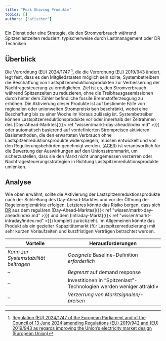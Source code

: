 ```yaml
---
title: "Peak Shaving Produkte"
topics: []
authors: ["afischer"]
---
```

Ein Dienst oder eine Strategie, die den Stromverbrauch während Spitzenlastzeiten reduziert, typischerweise durch Lastmanagement oder DR Techniken.
<!--more-->

## Überblick

Die Verordnung (EU) 2024/1747 [^1], die die Verordnung (EU) 2019/943 ändert, legt fest, dass es den Mitgliedstaaten möglich sein sollte, Systembetreibern die Beschaffung von Lastspitzenreduktionsprodukten zur Verbesserung der Nachfragesteuerung zu ermöglichen. Ziel ist es, den Stromverbrauch während Spitzenzeiten zu reduzieren, ohne die Treibhausgasemissionen durch hinter dem Zähler befindliche fossile Brennstofferzeugung zu erhöhen. Die Aktivierung dieser Produkte ist auf bestimmte Fälle von regionalen oder unionweiten Strompreiskrisen beschränkt, wobei eine Beschaffung bis zu einer Woche im Voraus zulässig ist. Systembetreiber können Lastspitzenreduktionsprodukte vor oder innerhalb der Zeitrahmen des [Day-Ahead-Marktes]({{< ref "wissen/markt-day-ahead/index.md" >}}) oder automatisch basierend auf vordefinierten Strompreisen aktivieren. Basismethoden, die den erwarteten Verbrauch ohne Lastspitzenreduktionsprodukte widerspiegeln, müssen entwickelt und von den Regulierungsbehörden genehmigt werden. (<abbr title="Agentur für die Zusammenarbeit der Energieregulierungsbehörden">ACER</abbr>) ist verantwortlich für die Bewertung der Auswirkungen auf den Unionsstrommarkt, um sicherzustellen, dass sie den Markt nicht unangemessen verzerren oder Nachfragesteuerungsstrategien in Richtung Lastspitzenreduktionsprodukte umlenken.

## Analyse

Wie oben erwähnt, sollte die Aktivierung der Lastspitzenreduktionsprodukte nach der Schließung des Day-Ahead-Marktes und vor der Öffnung der Regelenergiemärkte erfolgen. Letzteres könnte das Risiko bergen, dass sich <abbr title="Demand Response">DR</abbr> aus dem regulären [Day-Ahead-Marktes]({{< ref "wissen/markt-day-ahead/index.md" >}}) und dem [Intraday-Markt]({{< ref "wissen/markt-intraday/index.md" >}}) komplett zurückzieht.
Im Allgemeinen könnte das Produkt als ein gezielter Kapazitätsmarkt (für Lastspitzenreduzierung) mit sehr kurzen Vorlaufzeiten und kurzfristigen Verträgen betrachtet werden.

| **Vorteile**                          | **Herausforderungen**                                                               |
|--------------------------------------|-------------------------------------------------------------------------------------|
| *Kann zur Systemstabilität beitragen*| *Geeignete* Baseline-Definition *erforderlich*                                     |
| –                                    | *Begrenzt* auf demand response                                                     |
| –                                    | Investitionen in “Spitzenlast”-Technologien werden weniger attraktiv               |
| –                                    | *Verzerrung von Marktsignalen/-preisen*                                            |

<!-- Fußnoten -->  

[^1]: [Regulation (EU) 2024/1747 of the European Parliament and of the Council of 13 June 2024 amending Regulations (EU) 2019/942 and (EU) 2019/943 as regards improving the Union’s electricity market design  
(European Union)](http://data.europa.eu/eli/reg/2024/1747/oj/eng)
